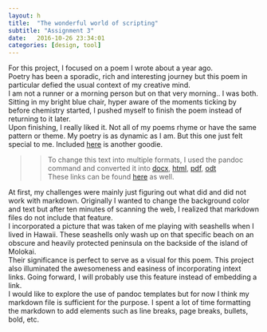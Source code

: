 ```yaml
---
layout: h
title:  "The wonderful world of scripting"
subtitle: "Assignment 3"
date:   2016-10-26 23:34:01
categories: [design, tool]
---
```


For this project, I focused on a poem I wrote about a year ago.  
Poetry has been a sporadic, rich and interesting journey but this poem in particular defied the usual context of my creative mind.   
I am not a runner or a morning person but on that very morning.. I was both.  
Sitting in my bright blue chair, hyper aware of the moments ticking by before chemistry started, I pushed myself to finish the poem instead of returning to it later.  
Upon finishing, I really liked it. Not all of my poems rhyme or have the same pattern or theme. My poetry is as dynamic as I am. But this one just felt special to me.
Included [here](https://gavvy.github.io/design/tool/2016/10/26/February8.html) is another goodie. 

>> To change this text into multiple formats, I used the pandoc command and converted it into [docx](https://github.com/inls161/assignment-3-gavvy/blob/master/9am.docx), [html](https://github.com/inls161/assignment-3-gavvy/blob/master/9am.html), [pdf](https://github.com/inls161/assignment-3-gavvy/blob/master/9am.pdf), [odt](https://github.com/inls161/assignment-3-gavvy/blob/master/9am.odt)    
>>These links can be found [here](https://github.com/inls161/assignment-3-gavvy) as well.

At first, my challenges were mainly just figuring out what did and did not work with markdown. Originally I wanted to change the background color and text but after ten minutes of scanning the web, I realized that markdown files do not include that feature.  
I incorporated a picture that was taken of me playing with seashells when I lived in Hawaii. These seashells only wash up on that specific beach on an obscure and heavily protected peninsula on the backside of the island of Molokai.   
Their significance is perfect to serve as a visual for this poem. This project also illuminated the awesomeness and easiness of incorporating intext links. Going forward, I will probably use this feature instead of embedding a link.  
I would like to explore the use of pandoc templates but for now I think my markdown file is sufficient for the purpose. I spent a lot of time formatting the markdown to add elements such as line breaks, page breaks, bullets, bold, etc.  

